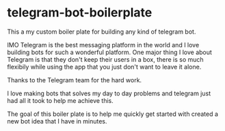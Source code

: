 # telegram-bot-boilerplate

This a my custom boiler plate for building any kind of telegram bot.

IMO Telegram is the best messaging platform in the world and I love building bots for such a wonderful platform. One major thing I love about Telegram is that they don't keep their users in a box, there is so much flexibily while using the app that you just don't want to leave it alone.

Thanks to the Telegram team for the hard work.

I love making bots that solves my day to day problems and telegram just had all it took to help me achieve this.

The goal of this boiler plate is to help me quickly get started with created a new bot idea that I have in minutes.
